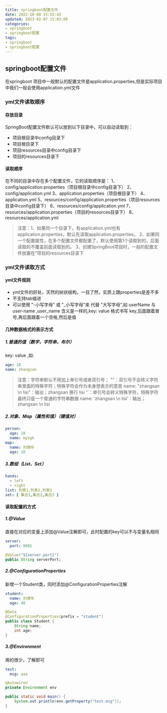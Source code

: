 ```yaml
---
title: springboot配置文件 
date: 2022-10-08 15:55:43 
updated: 2023-02-07 15:03:00 
categories:
- springboot
- springboot配置 
tags:
- springboot
- springboot配置
---
```


## springboot配置文件

在springboot 项目中一般默认的配置文件是application.properties,但是实际项目中我们一般会使用application.yml文件

### yml文件读取顺序

#### 存放目录

SpringBoot配置文件默认可以放到以下目录中，可以自动读取到：

- 项目根目录中config目录下
- 项目根目录下
- 项目resources目录中config目录下
- 项目的resources目录下

#### 读取顺序

在不同的目录中存在多个配置文件，它的读取顺序是： 
1、config/application.properties（项目根目录中config目录下） 
2、config/application.yml
3、application.properties（项目根目录下） 
4、application.yml 
5、resources/config/application.properties（项目resources目录中config目录下）
6、resources/config/application.yml 
7、resources/application.properties（项目的resources目录下） 8、resources/application.yml
> 注意：1、如果同一个目录下，有application.yml也有application.properties，默认先读取application.properties。
> 2、如果同一个配置属性，在多个配置文件都配置了，默认使用第1个读取到的，后面读取的不覆盖前面读取到的。
> 3、创建SpringBoot项目时，一般的配置文件放置在“项目的resources目录下

### yml文件读取方式

#### yml文件规则

- yml文件的好处，天然的树状结构，一目了然，实质上跟properties是差不多
- 不支持tab缩进
- 可以使用 "-小写字母" 或 "_小写字母"来 代替 "大写字母",如 userName 与 user-name ,user_name 含义是一样的,key: value 格式书写 key,后面跟着冒号,再后面跟着一个空格,然后是值

#### 几种数据格式的表示方式

##### 1.普通的值（数字，字符串，布尔）

key: value ,如:

```yaml
age: 18
name: zhangsan
```

> 注意：字符串默认不用加上单引号或者双引号；
""：双引号不会转义字符串里面的特殊字符；特殊字符会作为本身想表示的意思 name: "zhangsan \n lisi"：输出；zhangsan 换行 lisi
''：单引号会转义特殊字符，特殊字符最终只是一个普通的字符串数据 name: ‘zhangsan \n lisi’：输出；zhangsan \n lisi

##### 2.对象、Map（属性和值）（键值对）

```yaml
person:
  age: 18
  name: mysgk
map:
  name: 刘德华
  age: 10
```

##### 3.数组（List、Set）

```yaml
hands:
  - left
  - right
list: 列表1,列表2,列表3
set: [ 集合1,集合2,集合3 ]
```

#### 读取配置的方式

##### 1.@Value

直接在对应的变量上添加@Value注解即可，此时配置的key可以不与变量名相同

```yaml
server:
  port: 8081
```

```java
@Value("${server.port}")
public String serverPort;
```

##### 2.@ConfigurationProperties

新增一个Student类，同时添加@ConfigurationProperties注解

```yaml
student:
  name: 刘德华
  age: 40
```

```java
@Data
@ConfigurationProperties(prefix = "student")
public class Student {    
    String name;    
    int age;
}
```

##### 3.@Environment

用的很少，了解即可

```yaml
test:
  msg: aaa
```

```java
@Autowired
private Environment env

public static void main() {
    System.out.println(env.getProperty("test.msg"));
}
```
